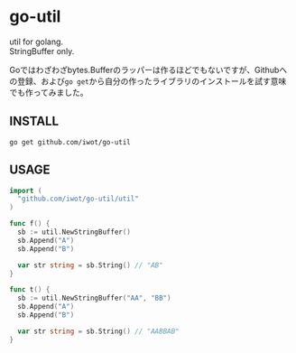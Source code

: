 go-util
=======

util for golang.  
StringBuffer only.

Goではわざわざbytes.Bufferのラッパーは作るほどでもないですが、Githubへの登録、および`go get`から自分の作ったライブラリのインストールを試す意味でも作ってみました。

INSTALL
-------
`go get github.com/iwot/go-util`

USAGE
-----
```go
import (
  "github.com/iwot/go-util/util"
)

func f() {
  sb := util.NewStringBuffer()
  sb.Append("A")
  sb.Append("B")

  var str string = sb.String() // "AB"
}

func t() {
  sb := util.NewStringBuffer("AA", "BB")
  sb.Append("A")
  sb.Append("B")

  var str string = sb.String() // "AABBAB"
}
```
